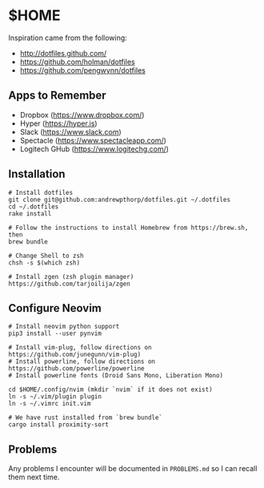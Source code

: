 # $HOME

Inspiration came from the following:

* http://dotfiles.github.com/
* https://github.com/holman/dotfiles
* https://github.com/pengwynn/dotfiles

## Apps to Remember

* Dropbox (https://www.dropbox.com/)
* Hyper (https://hyper.is)
* Slack (https://www.slack.com)
* Spectacle (https://www.spectacleapp.com/)
* Logitech GHub (https://www.logitechg.com/)

## Installation

    # Install dotfiles
    git clone git@github.com:andrewpthorp/dotfiles.git ~/.dotfiles
    cd ~/.dotfiles
    rake install

    # Follow the instructions to install Homebrew from https://brew.sh, then
    brew bundle

    # Change Shell to zsh
    chsh -s $(which zsh)

    # Install zgen (zsh plugin manager)
    https://github.com/tarjoilija/zgen

## Configure Neovim

    # Install neovim python support
    pip3 install --user pynvim

    # Install vim-plug, follow directions on https://github.com/junegunn/vim-plug)
    # Install powerline, follow directions on https://github.com/powerline/powerline
    # Install powerline fonts (Droid Sans Mono, Liberation Mono)

    cd $HOME/.config/nvim (mkdir `nvim` if it does not exist)
    ln -s ~/.vim/plugin plugin
    ln -s ~/.vimrc init.vim

    # We have rust installed from `brew bundle`
    cargo install proximity-sort

## Problems

Any problems I encounter will be documented in `PROBLEMS.md` so I can recall them next time.
